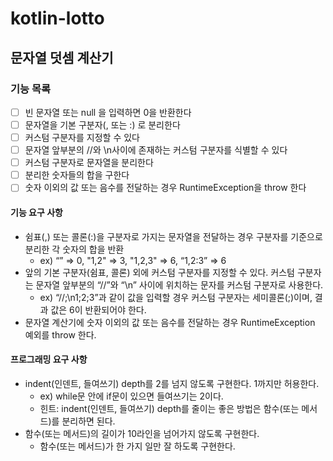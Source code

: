# kotlin-lotto

## 문자열 덧셈 계산기

### 기능 목록

- [ ] 빈 문자열 또는 null 을 입력하면 0을 반환한다
- [ ] 문자열을 기본 구분자(, 또는 :) 로 분리한다
- [ ] 커스텀 구분자를 지정할 수 있다
- [ ] 문자열 앞부분의 //와 \n사이에 존재하는 커스텀 구분자를 식별할 수 있다
- [ ] 커스텀 구분자로 문자열을 분리한다
- [ ] 분리한 숫자들의 합을 구한다
- [ ] 숫자 이외의 값 또는 음수를 전달하는 경우 RuntimeException을 throw 한다

#### 기능 요구 사항

- 쉼표(,) 또는 콜론(:)을 구분자로 가지는 문자열을 전달하는 경우 구분자를 기준으로 분리한 각 숫자의 합을 반환
    - ex) “” => 0, "1,2" => 3, "1,2,3" => 6, “1,2:3” => 6
- 앞의 기본 구분자(쉼표, 콜론) 외에 커스텀 구분자를 지정할 수 있다. 커스텀 구분자는 문자열 앞부분의 “//”와 “\n” 사이에 위치하는 문자를 커스텀 구분자로 사용한다.
    - ex) “//;\n1;2;3”과 같이 값을 입력할 경우 커스텀 구분자는 세미콜론(;)이며, 결과 값은 6이 반환되어야 한다.
- 문자열 계산기에 숫자 이외의 값 또는 음수를 전달하는 경우 RuntimeException 예외를 throw 한다.

#### 프로그래밍 요구 사항

- indent(인덴트, 들여쓰기) depth를 2를 넘지 않도록 구현한다. 1까지만 허용한다.
    - ex) while문 안에 if문이 있으면 들여쓰기는 2이다.
    - 힌트: indent(인덴트, 들여쓰기) depth를 줄이는 좋은 방법은 함수(또는 메서드)를 분리하면 된다.
- 함수(또는 메서드)의 길이가 10라인을 넘어가지 않도록 구현한다.
    - 함수(또는 메서드)가 한 가지 일만 잘 하도록 구현한다.
